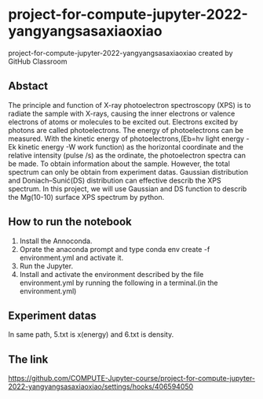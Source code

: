 # project-for-compute-jupyter-2022-yangyangsasaxiaoxiao
project-for-compute-jupyter-2022-yangyangsasaxiaoxiao created by GitHub Classroom
## Abstact 
The principle and function of X-ray photoelectron spectroscopy (XPS) is to radiate the sample with X-rays, causing the inner electrons or valence electrons of atoms or molecules to be excited out. Electrons excited by photons are called photoelectrons. The energy of photoelectrons can be measured. With the kinetic energy of photoelectrons,(Eb=hv light energy -Ek kinetic energy -W work function) as the horizontal coordinate and the relative intensity (pulse /s) as the ordinate, the photoelectron spectra can be made. To obtain information about the sample. However, the total spectrum can only be obtain from experiment datas. Gaussian distribution and Doniach–Sunić(DS) distribution can effective describ the XPS spectrum. In this project, we will use Gaussian and DS function to describ the Mg(10-10) surface XPS spectrum by python.
## How to run the notebook
1. Install the Annoconda.
2. Oprate the anaconda prompt and type conda env create -f environment.yml and activate it.
3. Run the Jupyter.
4. Install and activate the environment described by the file environment.yml by running the following in a terminal.(in the environment.yml)

## Experiment datas
In same path, 5.txt is x(energy) and 6.txt is density.
## The link
https://github.com/COMPUTE-Jupyter-course/project-for-compute-jupyter-2022-yangyangsasaxiaoxiao/settings/hooks/406594050
